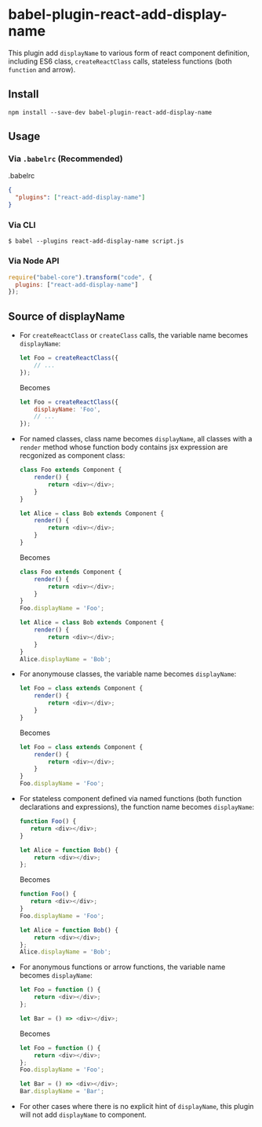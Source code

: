 # babel-plugin-react-add-display-name

This plugin add `displayName` to various form of react component definition, including ES6 class, `createReactClass` calls, stateless functions (both `function` and arrow).

## Install

```shell
npm install --save-dev babel-plugin-react-add-display-name
```

## Usage

### Via `.babelrc` (Recommended)

.babelrc

```json
{
  "plugins": ["react-add-display-name"]
}
```

### Via CLI

```shell
$ babel --plugins react-add-display-name script.js
```

### Via Node API

```javascript
require("babel-core").transform("code", {
  plugins: ["react-add-display-name"]
});
```

## Source of displayName

- For `createReactClass` or `createClass` calls, the variable name becomes `displayName`:

    ```javascript
    let Foo = createReactClass({
        // ...
    });
    ```
    
    Becomes
    
    ```javascript
    let Foo = createReactClass({
        displayName: 'Foo',
        // ...
    });
    ```
    
- For named classes, class name becomes `displayName`, all classes with a `render` method whose function body contains jsx expression are recgonized as component class:

    ```javascript
    class Foo extends Component {
        render() {
            return <div></div>;
        }
    }
    
    let Alice = class Bob extends Component {
        render() {
            return <div></div>;
        }
    }
    ```
    
    Becomes
    
    

    ```javascript
    class Foo extends Component {
        render() {
            return <div></div>;
        }
    }
    Foo.displayName = 'Foo';
    
    let Alice = class Bob extends Component {
        render() {
            return <div></div>;
        }
    }
    Alice.displayName = 'Bob';
    ```
    
- For anonymouse classes, the variable name becomes `displayName`:
  

    ```javascript
    let Foo = class extends Component {
        render() {
            return <div></div>;
        }
    }
    ```
    
    Becomes

    ```javascript
    let Foo = class extends Component {
        render() {
            return <div></div>;
        }
    }
    Foo.displayName = 'Foo';
    ```
    
- For stateless component defined via named functions (both function declarations and expressions), the function name becomes `displayName`:
  
    ```javascript
    function Foo() {
       return <div></div>;
    }
    
    let Alice = function Bob() {
        return <div></div>;
    };
    ```
    
    Becomes
  
    ```javascript
    function Foo() {
       return <div></div>;
    }
    Foo.displayName = 'Foo';
    
    let Alice = function Bob() {
        return <div></div>;
    };
    Alice.displayName = 'Bob';
    ```
    
- For anonymous functions or arrow functions, the variable name becomes `displayName`:

    ```javascript
    let Foo = function () {
        return <div></div>;
    };
    
    let Bar = () => <div></div>;
    ```
    
    Becomes
    
    ```javascript
    let Foo = function () {
        return <div></div>;
    };
    Foo.displayName = 'Foo';
    
    let Bar = () => <div></div>;
    Bar.displayName = 'Bar';
    ```
    
- For other cases where there is no explicit hint of `displayName`, this plugin will not add `displayName` to component.
